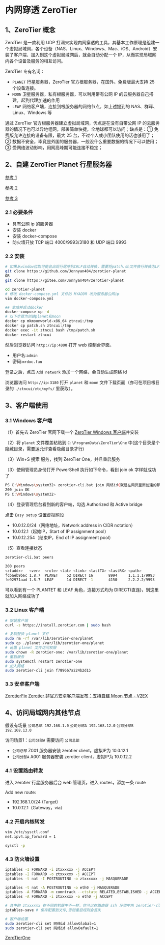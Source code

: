 # 内网穿透 ZeroTier

## 1、ZeroTier 概念

ZeroTier 是一款利用 UDP 打洞来实现内网穿透的工具，其基本工作原理是组建一个虚拟局域网，各个设备（NAS、Linux、Windows、Mac、iOS、Android）安装了客户端、加入到这个虚拟局域网后，就会自动分配一个 IP，从而实现局域网内各个设备及服务的相互访问。

ZeroTier 专有名词：

- `PLANET` 行星服务器，ZeroTier 官方根服务器，在国外。免费版最大支持 25 个设备连接。
- `MOON` 卫星服务器，私有根服务器，可以利用带有公网 IP 的云服务器自己搭建，起到代理加速的作用
- `LEAF` 网络客户端，连接到根服务器的网络节点，如上述提到的 NAS、群晖、Linux、Windows 等

通过 ZeroTier 官方根服务器建立虚拟局域网，优点是在没有自带公网 IP 的云服务器的情况下也可以异地组网，部署简单快捷，全地球都可以访问；缺点是：① 免费版允许连接的设备有限，最大 25 台，不过个人或小团队使用的话也够用了；② 数据不安全，毕竟是外国的服务器，一般没什么重要数据的情况下可以使用；③ 受网络波动影响，用网高峰期可能连接不稳定；

## 2、自建 ZeroTier Planet 行星服务器

[参考 1](https://github.com/Jonnyan404/zerotier-planet)

[参考 2](https://www.mrdoc.fun/doc/443/)

[参考 3](https://github.com/xubiaolin/docker-zerotier-planet)

### 2.1 必要条件

- 具有公网 ip 的服务器
- 安装 docker
- 安装 docker-compose
- 防火墙开放 TCP 端口 4000/9993/3180 和 UDP 端口 9993

### 2.2 安装

```bash
# 如果从window拉取可能会出现行尾序列CRLF自动转换，需要将patch.sh文件换行转换为LF格式
git clone https://github.com/Jonnyan404/zerotier-planet
OR
git clone https://gitee.com/Jonnyan404/zerotier-planet

cd zerotier-planet
# 修改 docker-compose.yml 文件的 MYADDR 改为服务器公网ip
vim docker-compose.yml

## 生成并启动docker
docker-compose up -d
# 以下步骤为创建planet和moon
docker cp mkmoonworld-x86_64 ztncui:/tmp
docker cp patch.sh ztncui:/tmp
docker exec -it ztncui bash /tmp/patch.sh
docker restart ztncui
```

然后浏览器访问 `http://ip:4000` 打开 web 控制台界面。

- 用户名:`admin`
- 密码:`mrdoc.fun`

登录之后，点击 `Add network` 添加一个网络，会自动生成网络 id

浏览器访问 `http://ip:3180` 打开 `planet` 和 `moon` 文件下载页面（亦可在项目根目录的 `./ztncui/etc/myfs/` 里获取）。

## 3、客户端使用

### 3.1 Windows 客户端

（1）首先去 ZeroTier 官网下载一个 [ZeroTier Windows 客户端](https://www.zerotier.com/download/)并安装

（2）将 `planet` 文件覆盖粘贴到 `C:\ProgramData\ZeroTier\One` 中(这个目录是个隐藏目录，需要运允许查看隐藏目录才行)

（3）Win+S 搜索 服务，找到 ZeroTier One，并且重启服务

（3）使用管理员身份打开 PowerShell 执行如下命令，看到 join ok 字样就成功了

```sh
PS C:\Windows\system32> zerotier-cli.bat join 网络id(就是在网页里面创建的那个网络)
200 join OK
PS C:\Windows\system32>
```

（4）登录管理后台看到新的客户端，勾选 Authorized 和 Active bridge

点击 `Easy setup` 设置虚拟网段

- 10.0.12.0/24（网络地址，Network address in CIDR notation）
- 10.0.12.1（起始IP，Start of IP assignment pool）
- 10.0.12.254（结束IP，End of IP assignment pool）

（5）查看连接状态

```bash
zerotier-cli.bat peers

200 peers
<ztaddr>   <ver>  <role> <lat> <link> <lastTX> <lastRX> <path>
fcbaeb9b6c 1.8.7  PLANET    52 DIRECT 16       8994     1.1.1.1/9993
fe92971aad 1.8.7  LEAF      14 DIRECT -1       4150     2.2.2.2/9993
```

可以看到有一个 PLANTET 和 LEAF 角色，连接方式均为 DIRECT(直连)，到这里就加入网络成功了

### 3.2 Linux 客户端

```bash
# 安装客户端
curl -s https://install.zerotier.com | sudo bash

# 复制替换 planet 文件
sudo rm -rf /var/lib/zerotier-one/planet
sudo cp ./planet /var/lib/zerotier-one/planet
# 设置 planet 文件访问权限
sudo chown -R zerotier-one: /var/lib/zerotier-one/planet
# 重启服务
sudo systemctl restart zerotier-one
# 加入网络
sudo zerotier-cli join f789667a224b2d15
```

### 3.3 安卓客户端

[ZerotierFix](https://github.com/kaaass/ZerotierFix)
[Zerotier 非官方安卓客户端发布：支持自建 Moon 节点 - V2EX](https://www.v2ex.com/t/768628)

## 4、访问局域网内其他节点

假设有场景 `公司总部 192.168.1.0` `公司分部A 192.168.12.0` `公司分部B 192.168.13.0`

访问场景1：`公司分部A` 需要访问 `公司总部`

- `公司总部` Z001 服务器安装 zerotier client，虚拟IP为 10.0.12.1
- `公司分部A` A001 服务器安装 zerotier client，虚拟IP为 10.0.12.2

### 4.1 设置路由转发

进入 zerotier 行星服务器后台 web 管理页，进入 routes，添加一条 route

Add new route:

- 192.168.1.0/24 (Target)
- 10.0.12.1（Gateway，via）

### 4.2 开启内核转发

```bash
vim /etc/sysctl.conf
net.ipv4.ip_forward = 1

sysctl -p
```

### 4.3 防火墙设置

```bash
iptables -I FORWARD -i ztxxxxxx -j ACCEPT
iptables -I FORWARD -o ztxxxxxx -j ACCEPT
iptables -t nat -I POSTROUTING -o ztxxxxxx -j MASQUERADE

iptables -t nat -A POSTROUTING -o eth0 -j MASQUERADE
iptables -A FORWARD -m conntrack --ctstate RELATED,ESTABLISHED -j ACCEPT
iptables -A FORWARD -i ztxxxxxx -o eth0 -j ACCEPT

# 其中的 ztxxxxxx 在不同的机器中不一样，你可以在路由器 ssh 环境中用 zerotier-cli listnetworks 或者 ifconfig 查询 zt 开头的网卡名
iptables-save # 保存配置到文件,否则重启规则会丢失

# 客户端设置
sudo zerotier-cli set 网络id allowGlobal=1
sudo zerotier-cli set 网络id allowDefault=1
```

[ZeroTierOne](https://github.com/zerotier/ZeroTierOne)